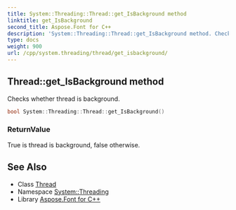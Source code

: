 ```yaml
---
title: System::Threading::Thread::get_IsBackground method
linktitle: get_IsBackground
second_title: Aspose.Font for C++
description: 'System::Threading::Thread::get_IsBackground method. Checks whether thread is background in C++.'
type: docs
weight: 900
url: /cpp/system.threading/thread/get_isbackground/
---
```

## Thread::get_IsBackground method


Checks whether thread is background.

```cpp
bool System::Threading::Thread::get_IsBackground()
```


### ReturnValue

True is thread is background, false otherwise.

## See Also

* Class [Thread](../)
* Namespace [System::Threading](../../)
* Library [Aspose.Font for C++](../../../)
